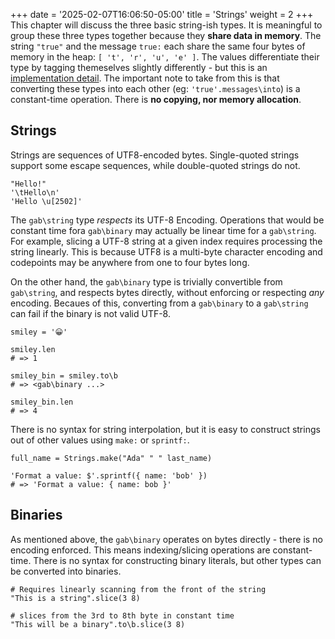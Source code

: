 +++
date = '2025-02-07T16:06:50-05:00'
title = 'Strings'
weight = 2
+++
This chapter will discuss the three basic string-ish types. It is meaningful to group these three types together because they **share data in memory**.
The string `"true"` and the message `true:` each share the same four bytes of memory in the heap: `[ 't', 'r', 'u', 'e' ]`.
The values differentiate their type by tagging themeselves slightly differently - but this is an [implementation detail](/blog/values). The important note to take from this is that
converting these types into each other (eg: `'true'.messages\into`) is a constant-time operation. There is **no copying, nor memory allocation**.
## Strings
Strings are sequences of UTF8-encoded bytes. Single-quoted strings support some escape sequences, while double-quoted strings do not.
```gab
"Hello!"
'\tHello\n'
'Hello \u[2502]'
```
The `gab\string` type *respects* its UTF-8 Encoding. Operations that would be constant time fora `gab\binary` may actually be linear time for a `gab\string`. For example,
slicing a UTF-8 string at a given index requires processing the string linearly. This is because UTF8 is a multi-byte character encoding and codepoints may be anywhere from one to four bytes long.

On the other hand, the `gab\binary` type is trivially convertible from `gab\string`, and respects bytes directly, without enforcing or respecting *any* encoding. Becaues of this, converting from a `gab\binary` to a `gab\string` can fail if the binary is not valid UTF-8.
```gab
smiley = '😀'

smiley.len
# => 1

smiley_bin = smiley.to\b
# => <gab\binary ...>

smiley_bin.len
# => 4
```
There is no syntax for string interpolation, but it is easy to construct strings out of other values using `make:` or `sprintf:`.
```gab
full_name = Strings.make("Ada" " " last_name)

'Format a value: $'.sprintf({ name: 'bob' })
# => 'Format a value: { name: bob }'
```
## Binaries
As mentioned above, the `gab\binary` operates on bytes directly - there is no encoding enforced. This means indexing/slicing operations are constant-time.
There is no syntax for constructing binary literals, but other types can be converted into binaries.
```gab
# Requires linearly scanning from the front of the string
"This is a string".slice(3 8)

# slices from the 3rd to 8th byte in constant time
"This will be a binary".to\b.slice(3 8)
```
